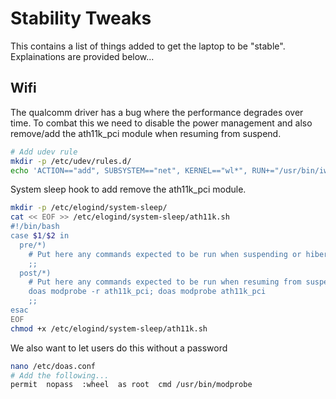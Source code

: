 # Stability Tweaks
This contains a list of things added to get the laptop to be "stable". Explainations are provided below...

## Wifi
The qualcomm driver has a bug where the performance degrades over time. To combat this we need to disable the power management and also remove/add the ath11k_pci module when resuming from suspend.
```bash
# Add udev rule
mkdir -p /etc/udev/rules.d/
echo 'ACTION=="add", SUBSYSTEM=="net", KERNEL=="wl*", RUN+="/usr/bin/iw dev $name set power_save off"' > /etc/udev/rules.d/81-wifi-powersave.rules
```
System sleep hook to add remove the ath11k_pci module.
```bash
mkdir -p /etc/elogind/system-sleep/
cat << EOF >> /etc/elogind/system-sleep/ath11k.sh
#!/bin/bash
case $1/$2 in
  pre/*)
    # Put here any commands expected to be run when suspending or hibernating.
    ;;
  post/*)
    # Put here any commands expected to be run when resuming from suspension or thawing from hibernation.
    doas modprobe -r ath11k_pci; doas modprobe ath11k_pci
    ;;
esac
EOF
chmod +x /etc/elogind/system-sleep/ath11k.sh
```
We also want to let users do this without a password
```bash
nano /etc/doas.conf
# Add the following...
permit  nopass  :wheel  as root  cmd /usr/bin/modprobe
```
